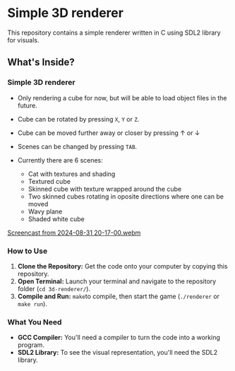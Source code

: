 # Simple 3D renderer

This repository contains a simple renderer written in C using SDL2 library for visuals.

## What's Inside?

### Simple 3D renderer

- Only rendering a cube for now, but will be able to load object files in the future.
  
- Cube can be rotated by pressing ```X```, ```Y``` or ```Z```.

- Cube can be moved further away or closer by pressing &#8593; or &#8595;

- Scenes can be changed by pressing ```TAB```.
  
- Currently there are 6 scenes:
  - Cat with textures and shading  
  - Textured cube
  - Skinned cube with texture wrapped around the cube
  - Two skinned cubes rotating in oposite directions where one can be moved
  - Wavy plane
  - Shaded white cube
    
[Screencast from 2024-08-31 20-17-00.webm](https://github.com/user-attachments/assets/27ab52ef-97a2-4f8b-8eac-3dbbf2376348)

### How to Use

1. **Clone the Repository:** Get the code onto your computer by copying this repository.
2. **Open Terminal:** Launch your terminal and navigate to the repository folder (`cd 3d-renderer/`).
3. **Compile and Run:** `make`to compile, then start the game (`./renderer` or `make run`).

### What You Need

- **GCC Compiler:** You'll need a compiler to turn the code into a working program.
- **SDL2 Library:** To see the visual representation, you'll need the SDL2 library.


